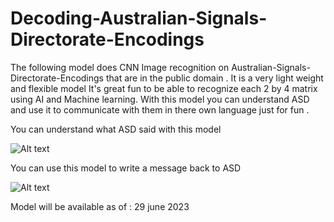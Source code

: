 # Decoding-Australian-Signals-Directorate-Encodings
The following model does CNN  Image recognition  on   Australian-Signals-Directorate-Encodings that are in the public domain .
It is a very light weight and flexible model 
It's  great  fun to be able to recognize each 2 by 4 matrix using  AI and Machine learning.
With this model you can understand   ASD   and  use it to communicate with them in there own language just for fun .  

You can understand what ASD  said with this model 

![Alt text](https://media.licdn.com/dms/image/D5622AQGwq5DvOkuBuA/feedshare-shrink_1280/0/1684893628436?e=1689811200&v=beta&t=gqk-ibyydelmorEubQeILnzYGu_DDj1IEh3TRPGbpS8 "encoding")


You can use this model to write a message  back to ASD 

![Alt text](https://media.licdn.com/dms/image/D5622AQH2l9RYrXnkyg/feedshare-shrink_1280/0/1687159340885?e=1689811200&v=beta&t=rfrrdkGiIPdJL9ga6DSdqGap4PvotDzXB7lkx94T9Oc "encoding")



Model will be available as of  :  29 june 2023 
